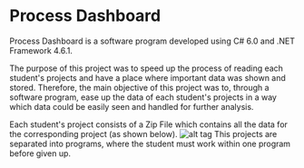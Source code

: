 # Process Dashboard

Process Dashboard is a software program developed using C# 6.0 and .NET Framework 4.6.1. 

The purpose of this project was to speed up the process of reading each student's projects and have a place where important data was shown and stored. 
Therefore, the main objective of this project was to, through a software program, ease up the data of each student's projects in a way which data could be easily seen and handled for further analysis.

Each student's project consists of a Zip File which contains all the data for the corresponding project (as shown below).
![alt tag](https://cloud.githubusercontent.com/assets/6753760/17915427/11c89d94-6970-11e6-8936-59b625ac234c.png)
This projects are separated into programs, where the student must work within one program before given up.
